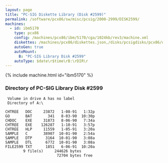 ```yaml
---
layout: page
title: "PC-SIG Diskette Library (Disk #2599)"
permalink: /software/pcx86/sw/misc/pcsig/2000-2999/DISK2599/
machines:
  - id: ibm5170
    type: pcx86
    config: /machines/pcx86/ibm/5170/cga/1024kb/rev3/machine.xml
    diskettes: /machines/pcx86/diskettes.json,/disks/pcsigdisks/pcx86/diskettes.json
    autoGen: true
    autoMount:
      B: "PC-SIG Library Disk #2599"
    autoType: $date\r$time\rB:\rDIR\r
---
```


{% include machine.html id="ibm5170" %}

### Directory of PC-SIG Library Disk #2599

     Volume in drive A has no label
     Directory of A:\

    CHTREE   DOC     23872   1-08-91   1:32p
    GO       BAT       341   8-03-90  10:30p
    CHDOC    EXE     31873   8-06-90   7:34a
    CHTREE   EXE    126287   1-10-91   3:57p
    CHTREE   HLP     11559   1-05-91   3:20a
    SAMPLE   C       38907  10-01-90   2:54a
    SAMPLE   DTP      3164  10-01-90   3:08a
    SAMPLE   DTL      6772  10-01-90   3:08a
    FILE2599 TXT      1851   6-06-91  10:20a
            9 file(s)     244626 bytes
                           72704 bytes free
